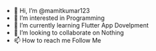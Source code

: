 - 👋 Hi, I’m @mamitkumar123
- 👀 I’m interested in Programming 
- 🌱 I’m currently learning Flutter App Dovelpment
- 💞️ I’m looking to collaborate on Nothing
- 📫 How to reach me Follow Me 

<!---
mamitkumar123/mamitkumar123 is a ✨ special ✨ repository because its `README.md` (this file) appears on your GitHub profile.
You can click the Preview link to take a look at your changes.
--->

